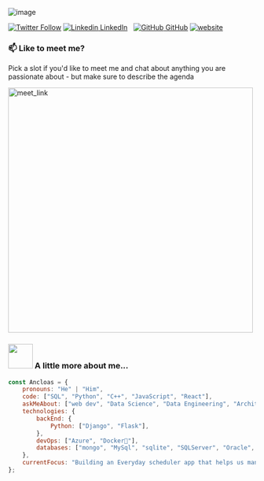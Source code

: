 ![image](https://github.com/ancloas/ancloas/assets/30951423/5c976737-b502-4f36-ba0b-7264abb7ce01)

[![Twitter Follow](https://img.shields.io/twitter/follow/misteranmol?label=Follow)](https://x.com/AnugrahGup430)
[![Linkedin](https://i.sstatic.net/gVE0j.png) LinkedIn](https://www.linkedin.com/in/anugrah-vardhan-gupta-67531112a/)
&nbsp;
[![GitHub](https://i.sstatic.net/tskMh.png) GitHub](https://github.com/ancloas)
[![website](https://img.shields.io/badge/Website-46a2f1.svg?&style=flat-square&logo=Google-Chrome&logoColor=white&link=https://bubbleofthoughts.com/)](https://bubbleofthoughts.com/)

### 📫 Like to meet me?

Pick a slot if you'd like to meet me and chat about anything you are passionate about - but make sure to describe the agenda

<a href="https://calendly.com/anugrahgupta-52/30min" target="_blank"  rel="noopener noreferrer">
  <img src="https://github.com/ancloas/ancloas/assets/30951423/03600ffc-9ff0-4c56-851d-bc4325bc133c" alt="meet_link" width="498">
</a>


### <img src="https://media.giphy.com/media/VgCDAzcKvsR6OM0uWg/giphy.gif" width="50"> A little more about me...  

```javascript
const Ancloas = {
    pronouns: "He" | "Him",
    code: ["SQL", "Python", "C++", "JavaScript", "React"],
    askMeAbout: ["web dev", "Data Science", "Data Engineering", "Architecture", "Backend", "Problem-Solving"],
    technologies: {
        backEnd: {
            Python: ["Django", "Flask"],
        },
        devOps: ["Azure", "Docker🐳"],
        databases: ["mongo", "MySql", "sqlite", "SQLServer", "Oracle", "PostGres"],
    },
    currentFocus: "Building an Everyday scheduler app that helps us manage a person's life",
};
```
